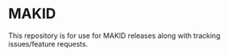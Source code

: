 # MAKID

This repository is for use for MAKID releases along with tracking issues/feature requests. 